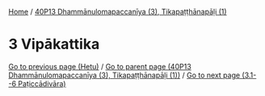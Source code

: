 
[Home](/) / [40P13 Dhammānulomapaccanīya (3), Tikapaṭṭhānapāḷi (1)](../40P13.md)

# 3 Vipākattika


[Go to previous page (Hetu)](2/2.7/Paccayacatukka/Hetu.md) / [Go to parent page (40P13 Dhammānulomapaccanīya (3), Tikapaṭṭhānapāḷi (1))](0.md) / [Go to next page (3.1--6 Paṭiccādivāra)](3/3.1--6.md)


